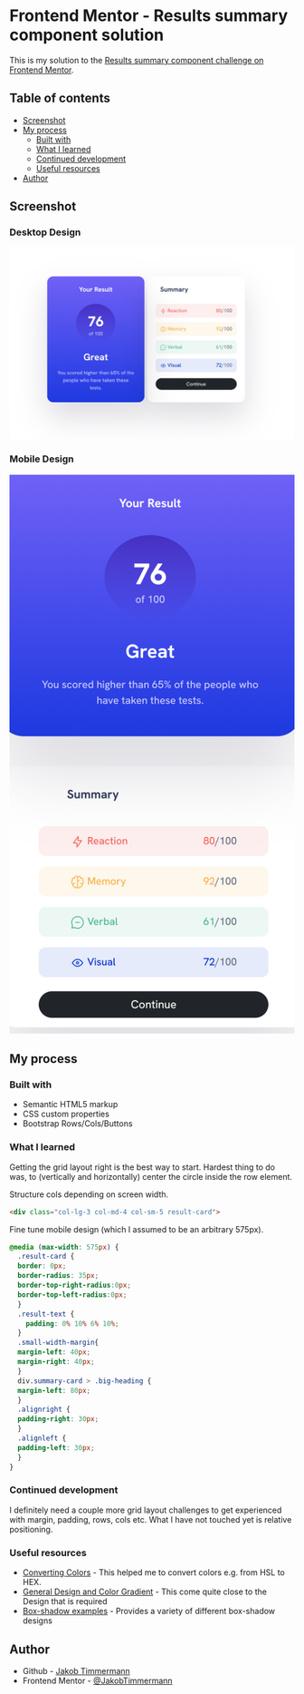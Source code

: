 # Frontend Mentor - Results summary component solution

This is my solution to the [Results summary component challenge on Frontend Mentor](https://www.frontendmentor.io/challenges/results-summary-component-CE_K6s0maV). 

## Table of contents

- [Screenshot](#screenshot)
- [My process](#my-process)
  - [Built with](#built-with)
  - [What I learned](#what-i-learned)
  - [Continued development](#continued-development)
  - [Useful resources](#useful-resources)
- [Author](#author)

## Screenshot

### Desktop Design 

![](./screenshot_desktop.png)

### Mobile Design

![](./screenshot_mobile.png)


## My process

### Built with

- Semantic HTML5 markup
- CSS custom properties
- Bootstrap Rows/Cols/Buttons

### What I learned

Getting the grid layout right is the best way to start.
Hardest thing to do was, to (vertically and horizontally) center the circle inside the row element.

Structure cols depending on screen width.
```html
<div class="col-lg-3 col-md-4 col-sm-5 result-card">
```

Fine tune mobile design (which I assumed to be an arbitrary 575px).
```css
@media (max-width: 575px) {
  .result-card {
  border: 0px;
  border-radius: 35px;
  border-top-right-radius:0px;
  border-top-left-radius:0px;
  }
  .result-text {
    padding: 0% 10% 6% 10%;
  }
  .small-width-margin{
  margin-left: 40px;
  margin-right: 40px;
  }
  div.summary-card > .big-heading {
  margin-left: 80px;
  }
  .alignright {
  padding-right: 30px;
  }
  .alignleft {
  padding-left: 30px;
  }
}
```

### Continued development

I definitely need a couple more grid layout challenges to get experienced with margin, padding, rows, cols etc.
What I have not touched yet is relative positioning.

### Useful resources

- [Converting Colors](https://convertingcolors.com/) - This helped me to convert colors e.g. from HSL to HEX.  
- [General Design and Color Gradient](https://bbbootstrap.com/snippets/bootstrap-5-credit-card-template-gradient-colors-14082895) - This come quite close to the Design that is required 
- [Box-shadow examples](https://getcssscan.com/css-box-shadow-examples) - Provides a variety of different box-shadow designs
## Author

- Github - [Jakob Timmermann](https://github.com/JakobTimmermann/)
- Frontend Mentor - [@JakobTimmermann](https://www.frontendmentor.io/profile/JakobTimmermann)


